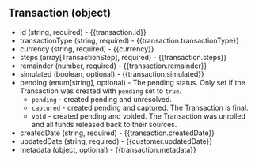 ## Transaction (object)
+ id (string, required) - {{transaction.id}}
+ transactionType (string, required) - {{transaction.transactionType}}
+ currency (string, required) - {{currency}}
+ steps (array[TransactionStep], required) - {{transaction.steps}}
+ remainder (number, required) - {{transaction.remainder}}
+ simulated (boolean, optional) - {{transaction.simulated}}
+ pending (enum[string], optional) - The pending status.  Only set if the Transaction was created with `pending` set to `true`.
    + `pending` - created pending and unresolved.
    + `captured` - created pending and captured.  The Transaction is final.
    + `void` - created pending and voided.  The Transaction was unrolled and all funds released back to their sources.
+ createdDate (string, required) - {{transaction.createdDate}}
+ updatedDate (string, required) - {{customer.updatedDate}}
+ metadata (object, optional) - {{transaction.metadata}}
